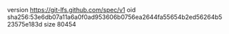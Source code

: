version https://git-lfs.github.com/spec/v1
oid sha256:53e6db07a11a6a0f0ad953606b0756ea2644fa55654b2ed56264b523575e183d
size 80454
